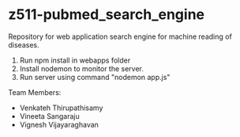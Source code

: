 # z511-pubmed_search_engine
Repository for web application search engine for machine reading of diseases.

1. Run npm install in webapps folder
2. Install nodemon to monitor the server.
3. Run server using command "nodemon app.js"


Team Members:
* Venkateh Thirupathisamy
* Vineeta Sangaraju
* Vignesh Vijayaraghavan
